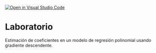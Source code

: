 [![Open in Visual Studio Code](https://classroom.github.com/assets/open-in-vscode-c66648af7eb3fe8bc4f294546bfd86ef473780cde1dea487d3c4ff354943c9ae.svg)](https://classroom.github.com/online_ide?assignment_repo_id=7672527&assignment_repo_type=AssignmentRepo)
# Laboratorio

Estimación de coeficientes en un modelo de regresión polinomial usando gradiente descendente.
